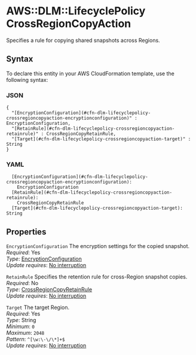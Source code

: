 # AWS::DLM::LifecyclePolicy CrossRegionCopyAction<a name="aws-properties-dlm-lifecyclepolicy-crossregioncopyaction"></a>

Specifies a rule for copying shared snapshots across Regions\.

## Syntax<a name="aws-properties-dlm-lifecyclepolicy-crossregioncopyaction-syntax"></a>

To declare this entity in your AWS CloudFormation template, use the following syntax:

### JSON<a name="aws-properties-dlm-lifecyclepolicy-crossregioncopyaction-syntax.json"></a>

```
{
  "[EncryptionConfiguration](#cfn-dlm-lifecyclepolicy-crossregioncopyaction-encryptionconfiguration)" : EncryptionConfiguration,
  "[RetainRule](#cfn-dlm-lifecyclepolicy-crossregioncopyaction-retainrule)" : CrossRegionCopyRetainRule,
  "[Target](#cfn-dlm-lifecyclepolicy-crossregioncopyaction-target)" : String
}
```

### YAML<a name="aws-properties-dlm-lifecyclepolicy-crossregioncopyaction-syntax.yaml"></a>

```
  [EncryptionConfiguration](#cfn-dlm-lifecyclepolicy-crossregioncopyaction-encryptionconfiguration): 
    EncryptionConfiguration
  [RetainRule](#cfn-dlm-lifecyclepolicy-crossregioncopyaction-retainrule): 
    CrossRegionCopyRetainRule
  [Target](#cfn-dlm-lifecyclepolicy-crossregioncopyaction-target): String
```

## Properties<a name="aws-properties-dlm-lifecyclepolicy-crossregioncopyaction-properties"></a>

`EncryptionConfiguration`  <a name="cfn-dlm-lifecyclepolicy-crossregioncopyaction-encryptionconfiguration"></a>
The encryption settings for the copied snapshot\.  
*Required*: Yes  
*Type*: [EncryptionConfiguration](aws-properties-dlm-lifecyclepolicy-encryptionconfiguration.md)  
*Update requires*: [No interruption](https://docs.aws.amazon.com/AWSCloudFormation/latest/UserGuide/using-cfn-updating-stacks-update-behaviors.html#update-no-interrupt)

`RetainRule`  <a name="cfn-dlm-lifecyclepolicy-crossregioncopyaction-retainrule"></a>
Specifies the retention rule for cross\-Region snapshot copies\.  
*Required*: No  
*Type*: [CrossRegionCopyRetainRule](aws-properties-dlm-lifecyclepolicy-crossregioncopyretainrule.md)  
*Update requires*: [No interruption](https://docs.aws.amazon.com/AWSCloudFormation/latest/UserGuide/using-cfn-updating-stacks-update-behaviors.html#update-no-interrupt)

`Target`  <a name="cfn-dlm-lifecyclepolicy-crossregioncopyaction-target"></a>
The target Region\.  
*Required*: Yes  
*Type*: String  
*Minimum*: `0`  
*Maximum*: `2048`  
*Pattern*: `^[\w:\-\/\*]+$`  
*Update requires*: [No interruption](https://docs.aws.amazon.com/AWSCloudFormation/latest/UserGuide/using-cfn-updating-stacks-update-behaviors.html#update-no-interrupt)
